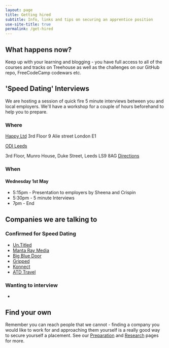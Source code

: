 ```yaml
---
layout: page
title: Getting hired
subtitle: Info, links and tips on securing an apprentice position
use-site-title: true
permalink: /get-hired
---
```


## What happens now?
Keep up with your learning and blogging - you have full access to all of the courses and tracks on Treehouse as well as the challenges on our GitHub repo, FreeCodeCamp codewars etc.


## 'Speed Dating' Interviews

We are hosting a session of quick fire 5 minute interviews between you and local employers. We'll have a workshop for a couple of hours beforehand to help you to prepare.

### Where

[Happy Ltd](https://happy.co.uk)
3rd Floor
9 Alie street
London
E1

[ODI Leeds](https://odileeds.org/)

3rd Floor,
Munro House,
Duke Street,
Leeds
LS9 8AG
[Directions](https://www.google.com/maps?z=16&q=address:+odi+leeds+3rd+floor+munro+house+duke+street+ls9+8ag)

### When
#### Wednesday 1st May

* 5:15pm - Presentation to employers by Sheena and Crispin
* 5:30pm - 5 minute Interviews
* 7pm - End


## Companies we are talking to

### Confirmed for Speed Dating
* [Un.Titled](https://un.titled.co.uk/)
* [Manta Ray Media](http://www.mantaraymedia.co.uk/)
* [Big Blue Door](bigbluedoor.net)
* [Gripped](https://gripped.io)
* [Konnect](https://konnect.digital/)
* [ATD Travel](https://www.atdtravelservices.co.uk)

### Wanting to interview
*


## Find your own
Remember you can reach people that we cannot - finding a company you would like to work for and approaching them yourself is a really good way to secure yourself a placement. See our [Preparation](preparation) and [Research](research) pages for more.
